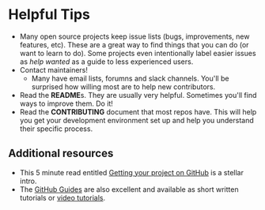 # Helpful Tips

- Many open source projects keep issue lists (bugs, improvements, new features, etc). These are a great way to find things that you can do (or want to learn to do). Some projects even intentionally label easier issues as *help wanted* as a guide to less experienced users.
- Contact maintainers!
    + Many have email lists, forumns and slack channels. You'll be surprised how willing most are to help new contributors.
- Read the **README**s. They are usually very helpful. Sometimes you'll find ways to improve them. Do it!
- Read the **CONTRIBUTING** document that most repos have. This will help you get your development environment set up and help you understand their specific process.

## Additional resources

- This 5 minute read entitled [Getting your project on GitHub](https://guides.github.com/introduction/getting-your-project-on-github/) is a stellar intro.
- The [GitHub Guides](https://guides.github.com/) are also excellent and available as short written tutorials or [video tutorials](https://www.youtube.com/githubguides).